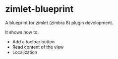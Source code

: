 # zimlet-blueprint
A blueprint for zimlet (zimbra 8) plugin development.

It shows how to:
* Add a toolbar button
* Read content of the view
* Localization
